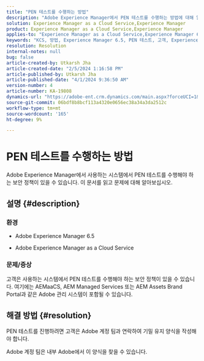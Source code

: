 ```yaml
---
title: "PEN 테스트를 수행하는 방법"
description: "Adobe Experience Manager에서 PEN 테스트를 수행하는 방법에 대해 알아봅니다."
solution: Experience Manager as a Cloud Service,Experience Manager
product: Experience Manager as a Cloud Service,Experience Manager
applies-to: "Experience Manager as a Cloud Service,Experience Manager 6.5"
keywords: "KCS, 방법, Experience Manager 6.5, PEN 테스트, 고객, Experience Manager 클라우드 서비스, AEM"
resolution: Resolution
internal-notes: null
bug: false
article-created-by: Utkarsh Jha
article-created-date: "2/5/2024 1:16:58 PM"
article-published-by: Utkarsh Jha
article-published-date: "4/1/2024 9:36:50 AM"
version-number: 4
article-number: KA-19808
dynamics-url: "https://adobe-ent.crm.dynamics.com/main.aspx?forceUCI=1&pagetype=entityrecord&etn=knowledgearticle&id=a150aed5-28c4-ee11-9079-6045bd006b25"
source-git-commit: 06bdf8b8bcf113a4320e0656ec38a34a3da2512c
workflow-type: tm+mt
source-wordcount: '165'
ht-degree: 9%

---
```


# PEN 테스트를 수행하는 방법


Adobe Experience Manager에서 사용하는 시스템에서 PEN 테스트를 수행해야 하는 보안 정책이 있을 수 있습니다. 이 문서를 읽고 문제에 대해 알아보십시오.

## 설명 {#description}


### <b>환경</b>

- Adobe Experience Manager 6.5


- Adobe Experience Manager as a Cloud Service




### <b>문제/증상</b>

고객은 사용하는 시스템에서 PEN 테스트를 수행해야 하는 보안 정책이 있을 수 있습니다. 여기에는 AEMaaCS, AEM Managed Services 또는 AEM Assets Brand Portal과 같은 Adobe 관리 시스템이 포함될 수 있습니다.


## 해결 방법 {#resolution}


PEN 테스트를 진행하려면 고객은 Adobe 계정 팀과 연락하여 기밀 유지 양식을 작성해야 합니다.

Adobe 계정 팀은 내부 Adobe에서 이 양식을 찾을 수 있습니다.
